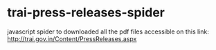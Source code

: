 # trai-press-releases-spider
javascript spider to downloaded all the pdf files accessible on this link: http://trai.gov.in/Content/PressReleases.aspx

